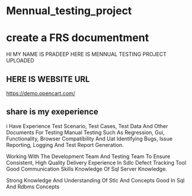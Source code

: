 # Mennual_testing_project #
# create a FRS documentment
 
HI MY NAME IS PRADEEP  HERE IS MENNUAL TESTING PROJECT UPLOADED

## HERE IS WEBSITE URL
https://demo.opencart.com/
## share is my exeperience ## 

i Have Experience Test Scenario, Test Cases, Test Data And Other Documents For Testing Manual Testing Such As Regression, Gui, Functionality, Browser Compatibility And Uat Identifying Bugs, Issue Reporting, Logging And Test Report Generation.

Working With The Development Team And Testing Team To Ensure Consistent, High Quality Delivery Experience In Sdlc Defect Tracking Tool Good Communication Skills Knowledge Of Sql Server Knowledge.

Strong Knowledge And Understanding Of Stlc And Concepts Good In Sql And Rdbms Concepts
